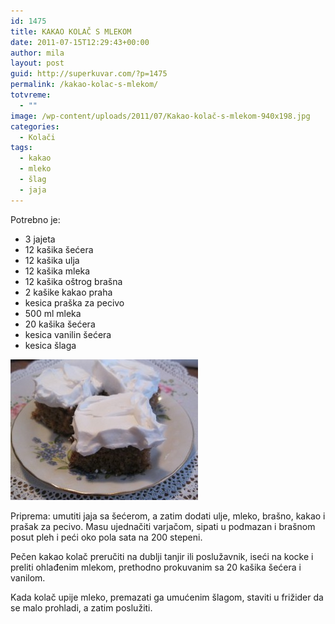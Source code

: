 ```yaml
---
id: 1475
title: KAKAO KOLAČ S MLEKOM
date: 2011-07-15T12:29:43+00:00
author: mila
layout: post
guid: http://superkuvar.com/?p=1475
permalink: /kakao-kolac-s-mlekom/
totvreme:
  - ""
image: /wp-content/uploads/2011/07/Kakao-kolač-s-mlekom-940x198.jpg
categories:
  - Kolači
tags:
  - kakao
  - mleko
  - šlag
  - jaja
---
```

Potrebno je:

  * 3 jajeta
  * 12 kašika šećera
  * 12 kašika ulja
  * 12 kašika mleka
  * 12 kašika oštrog brašna
  * 2 kašike kakao praha
  * kesica praška za pecivo
  * 500 ml mleka
  * 20 kašika šećera
  * kesica vanilin šećera
  * kesica šlaga

<img class="alignnone size-medium wp-image-2531" title="Kakao kolač s mlekom" src="/wp-content/uploads/2011/07/Kakao-kola%C4%8D-s-mlekom-300x225.jpg" alt="" width="300" height="225" /> 

Priprema: umutiti jaja sa šećerom, a zatim dodati ulje, mleko, brašno, kakao i prašak za pecivo. Masu ujednačiti varjačom, sipati u podmazan i brašnom posut pleh i peći oko pola sata na 200 stepeni.

Pečen kakao kolač preručiti na dublji tanjir ili poslužavnik, iseći na kocke i preliti ohlađenim mlekom, prethodno prokuvanim sa 20 kašika šećera i vanilom.

Kada kolač upije mleko, premazati ga umućenim šlagom, staviti u frižider da se malo prohladi, a zatim poslužiti.